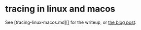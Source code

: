 # tracing in linux and macos

See [tracing-linux-macos.md][] for the writeup, or [the blog post](https://blog.xfbs.net/tracing-linux-macos).
